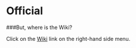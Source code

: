 Official
========

###But, where is the Wiki?

Click on the [Wiki](https://github.com/CounterpartyXCP/OfficialWiki/wiki) link on the right-hand side menu.
